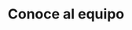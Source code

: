 ---
title: "Conoce al equipo"  # Add a page title.
summary: "Conoce al equipo."  # Add a page description.
type: "widget_page"  # Page type is a Widget Page
---